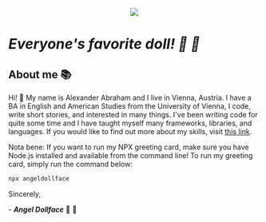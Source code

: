 <p align="center">
 <img src="https://angeldollface.art/doll-cdn/images/site/banner/kawaii.png"/>
</p>

# ***Everyone's favorite doll! :dolls: :ribbon:***

## About me :books:

Hi! :wave: My name is Alexander Abraham and I live in Vienna, Austria. I have a BA in English and American Studies from the University of Vienna, I code, write short stories, and interested in many things. I've been writing code for quite some time and I have taught myself many frameworks, libraries, and languages. If you would like to find out more about my skills, visit [this link](https://angeldollface.art).

Nota bene: If you want to run my NPX greeting card, make sure you have Node.js installed and available from the command line!
To run my greeting card, simply run the command below:

```bash
npx angeldollface
```

Sincerely,

\- ***Angel Dollface*** :dolls: :ribbon:
